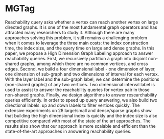 # MGTag
Reachability query asks whether a vertex can reach another vertex on large directed graphs. It is one of the most fundamental graph operators and has attracted many researchers to study it. Although there are many approaches solving this problem, it still remains a challenging problem when it comes to leverage the three main costs: the index construction time, the index size, and the query time on large and dense graphs. In this paper, we propose a High Dimension Graph Labeling approach to answer reachability queries. First, we recursively partition a graph into disjoint non-shared graphs, among which there are no common vertices, and cross edges. Second, we build a four dimensional label - one dimension of layer, one dimension of sub-graph and two dimensions of interval for each vertex. With the layer label and the sub-graph label, we can determine the positions (non-shared graphs) of any two vertices. Two dimensional interval label is used to assist to answer the reachability queries for vertex pair in those non-shared graphs. Finally, we design algorithms to answer researchability queries efficiently. In order to speed up query answering, we also build two directional labels: up and down labels to filter vertices quickly. The extensive experiments on 28 large/small and dense/sparse graphs show that building the high dimensional index is quickly and the index size is also competitive compared with most of the state of the art approaches. The results also show that our approach is more scalable and efficient than the state-of-the-art approaches in answering reachability queries.
